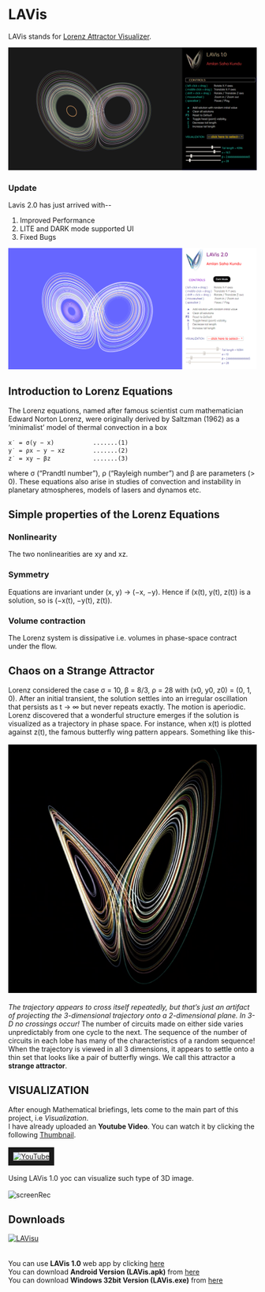 # LAVis
LAVis stands for [Lorenz Attractor Visualizer](https://yoursamlan.github.io/lavis/). 

![Screenshot of LAVis](https://github.com/yoursamlan/lavis/blob/master/screenshots/screenshot1.PNG?raw=true)

### Update

Lavis 2.0 has just arrived with--
1. Improved Performance
2. LITE and DARK mode supported UI
3. Fixed Bugs

![Screenshot of LAVis2.0](https://github.com/yoursamlan/lavis/blob/master/screenshots/LAVis2.0.PNG?raw=true)


## Introduction to Lorenz Equations
The Lorenz equations, named after famous scientist cum mathematician Edward Norton Lorenz, were originally derived
by Saltzman (1962) as a ‘minimalist’ model of thermal convection in a box
```
x˙ = σ(y − x)           .......(1)
y˙ = ρx − y − xz        .......(2)
z˙ = xy − βz            .......(3)
```
where σ (“Prandtl number”), ρ (“Rayleigh number”) and β are parameters (> 0). These equations also arise in studies of convection
and instability in planetary atmospheres, models of lasers and dynamos etc.

## Simple properties of the Lorenz Equations

### Nonlinearity
The two nonlinearities are xy and xz.
### Symmetry
Equations are invariant under (x, y) → (−x, −y). Hence if (x(t), y(t), z(t)) is a solution, so is (−x(t), −y(t), z(t)).
### Volume contraction 
The Lorenz system is dissipative i.e. volumes in phase-space contract under the flow.

## Chaos on a Strange Attractor
Lorenz considered the case σ = 10, β = 8/3, ρ = 28 with (x0, y0, z0) = (0, 1, 0).
After an initial transient, the solution settles into an irregular oscillation that persists as t → ∞ but never repeats exactly. The motion
is aperiodic.
<br/>Lorenz discovered that a wonderful structure
emerges if the solution is visualized as a trajectory in phase space. For instance, when
x(t) is plotted against z(t), the famous butterfly wing pattern appears. Something like this-<br/><br/>
![Lorenz Attractor](https://github.com/yoursamlan/lavis/blob/master/logo.png?raw=true)
<br/><br/>*The trajectory appears to cross itself repeatedly, but that’s just an artifact of projecting the 3-dimensional trajectory onto
a 2-dimensional plane. In 3-D no crossings occur!*
The number of circuits made on either side varies unpredictably from one cycle to the next. The sequence of the number of circuits in
each lobe has many of the characteristics of a random sequence! <br/> When the trajectory is viewed in all 3 dimensions, it appears to
settle onto a thin set that looks like a pair of butterfly wings. We call this attractor a **strange attractor**.

## VISUALIZATION
After enough Mathematical briefings, lets come to the main part of this project, i.e *Visualization*.
<br/>I have already uploaded an **Youtube Video**. You can watch it by clicking the following [Thumbnail](https://www.youtube.com/watch?v=9QMn-Nwi6BA).<br/><br/>
<a href="http://www.youtube.com/watch?feature=player_embedded&v=9QMn-Nwi6BA
" target="_blank"><img src="http://img.youtube.com/vi/9QMn-Nwi6BA/0.jpg" 
alt="YouTube" width="240" height="180" border="10" /></a><br><br>
Using LAVis 1.0 yoc can visualize such type of 3D image.<br><br>
![screenRec](https://github.com/yoursamlan/lavis/blob/master/screenshots/screenrec.gif?raw=true)

## Downloads
[![LAVisu](https://raw.githubusercontent.com/yoursamlan/lavis/master/LAVis512.ico)](https://bit.ly/LAVis)<br><br>
</br>You can use **LAVis 1.0** web app by clicking [here](bit.ly/LAVis)<br>
You can download **Android Version (LAVis.apk)** from [here](https://github.com/yoursamlan/lavis/raw/master/app/LAVis.apk)<br>
You can download **Windows 32bit Version (LAVis.exe)** from [here](https://github.com/yoursamlan/lavis/raw/master/app/LAVis.exe) 
